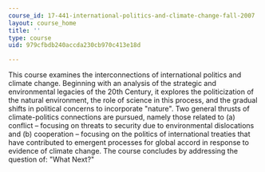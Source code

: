 ```yaml
---
course_id: 17-441-international-politics-and-climate-change-fall-2007
layout: course_home
title: ''
type: course
uid: 979cfbdb240accda230cb970c413e18d

---
```

This course examines the interconnections of international politics and climate change. Beginning with an analysis of the strategic and environmental legacies of the 20th Century, it explores the politicization of the natural environment, the role of science in this process, and the gradual shifts in political concerns to incorporate "nature". Two general thrusts of climate-politics connections are pursued, namely those related to (a) conflict – focusing on threats to security due to environmental dislocations and (b) cooperation – focusing on the politics of international treaties that have contributed to emergent processes for global accord in response to evidence of climate change. The course concludes by addressing the question of: "What Next?"
